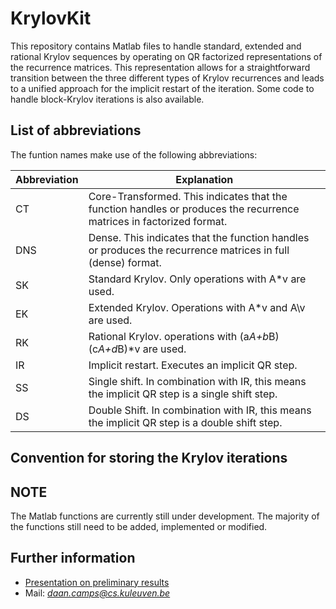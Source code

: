 # KrylovKit
This repository contains Matlab files to handle standard, extended and rational Krylov sequences by operating on QR factorized representations of the recurrence matrices. This representation allows for a straightforward transition between the three different types of Krylov recurrences and leads to a unified approach for the implicit restart of the iteration. Some code to handle block-Krylov iterations is also available.

## List of abbreviations
The funtion names make use of the following abbreviations:

| Abbreviation | Explanation |
| ------------ | ----------- |
| CT           | Core-Transformed. This indicates that the function handles or produces the recurrence matrices in factorized format. |
| DNS          | Dense. This indicates that the function handles or produces the recurrence matrices in full (dense) format. |
| SK           | Standard Krylov. Only operations with A*v are used. |
| EK           | Extended Krylov. Operations with A*v and A\v are used. |
| RK           | Rational Krylov. operations with (a*A+b*B)\(c*A+d*B)*v are used. |
| IR           | Implicit restart. Executes an implicit QR step. |
| SS           | Single shift. In combination with IR, this means the implicit QR step is a single shift step. |
| DS           | Double Shift. In combination with IR, this means the implicit QR step is a double shift step. |

## Convention for storing the Krylov iterations


## NOTE
The Matlab functions are currently still under development. The majority of the functions still need to be added, implemented or modified.

## Further information
* [Presentation on preliminary results](https://campsd.github.io/pres/ILAS2016/ILAS.html)
* Mail: *daan.camps@cs.kuleuven.be*

